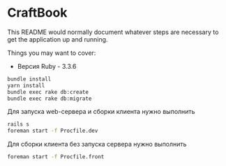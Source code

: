 # CraftBook

This README would normally document whatever steps are necessary to get the
application up and running.

Things you may want to cover:

* Версия Ruby - 3.3.6

```bash
bundle install
yarn install
bundle exec rake db:create
bundle exec rake db:migrate
```

Для запуска web-сервера и сборки клиента нужно выполнить
```bash
rails s
foreman start -f Procfile.dev
```

Для сборки клиента без запуска сервера нужно выполнить
```bash
foreman start -f Procfile.front
```
